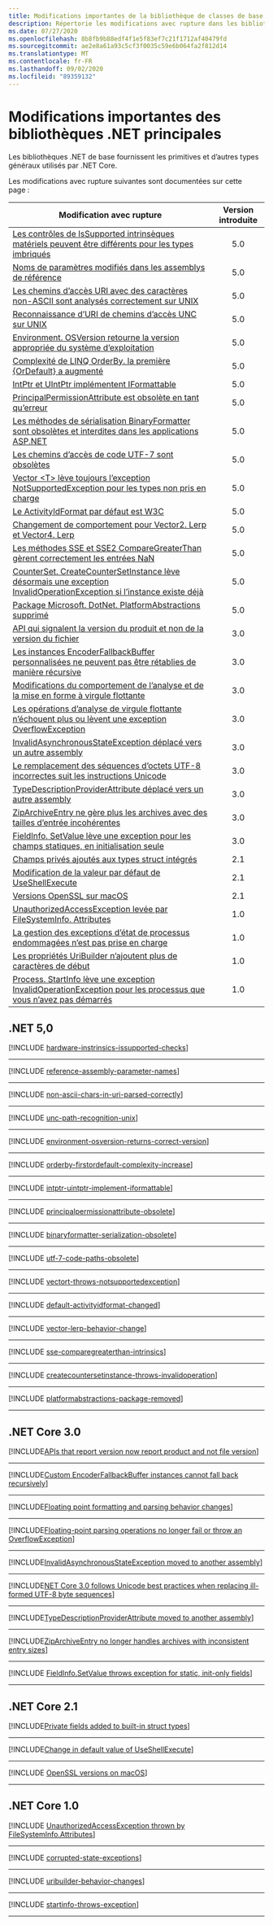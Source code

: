 ```yaml
---
title: Modifications importantes de la bibliothèque de classes de base
description: Répertorie les modifications avec rupture dans les bibliothèques .NET de base.
ms.date: 07/27/2020
ms.openlocfilehash: 8b8fb9b88edf4f1e5f83ef7c21f1712af40479fd
ms.sourcegitcommit: ae2e8a61a93c5cf3f0035c59e6b064fa2f812d14
ms.translationtype: MT
ms.contentlocale: fr-FR
ms.lasthandoff: 09/02/2020
ms.locfileid: "89359132"
---
```

# <a name="core-net-libraries-breaking-changes"></a>Modifications importantes des bibliothèques .NET principales

Les bibliothèques .NET de base fournissent les primitives et d’autres types généraux utilisés par .NET Core.

Les modifications avec rupture suivantes sont documentées sur cette page :

| Modification avec rupture | Version introduite |
| - | :-: |
| [Les contrôles de IsSupported intrinsèques matériels peuvent être différents pour les types imbriqués](#hardware-intrinsic-issupported-checks-may-differ-for-nested-types) | 5.0 |
| [Noms de paramètres modifiés dans les assemblys de référence](#parameter-names-changed-in-reference-assemblies) | 5.0 |
| [Les chemins d’accès URI avec des caractères non-ASCII sont analysés correctement sur UNIX](#uri-paths-with-non-ascii-characters-parse-correctly-on-unix) | 5.0 |
| [Reconnaissance d’URI de chemins d’accès UNC sur UNIX](#uri-recognition-of-unc-paths-on-unix) | 5.0 |
| [Environment. OSVersion retourne la version appropriée du système d’exploitation](#environmentosversion-returns-the-correct-operating-system-version) | 5.0 |
| [Complexité de LINQ OrderBy. la première {OrDefault} a augmenté](#complexity-of-linq-orderbyfirstordefault-increased) | 5.0 |
| [IntPtr et UIntPtr implémentent IFormattable](#intptr-and-uintptr-implement-iformattable) | 5.0 |
| [PrincipalPermissionAttribute est obsolète en tant qu’erreur](#principalpermissionattribute-is-obsolete-as-error) | 5.0 |
| [Les méthodes de sérialisation BinaryFormatter sont obsolètes et interdites dans les applications ASP.NET](#binaryformatter-serialization-methods-are-obsolete-and-prohibited-in-aspnet-apps) | 5.0 |
| [Les chemins d’accès de code UTF-7 sont obsolètes](#utf-7-code-paths-are-obsolete) | 5.0 |
| [Vector \<T> lève toujours l’exception NotSupportedException pour les types non pris en charge](#vectort-always-throws-notsupportedexception-for-unsupported-types) | 5.0 |
| [Le ActivityIdFormat par défaut est W3C](#default-activityidformat-is-w3c) | 5.0 |
| [Changement de comportement pour Vector2. Lerp et Vector4. Lerp](#behavior-change-for-vector2lerp-and-vector4lerp) | 5.0 |
| [Les méthodes SSE et SSE2 CompareGreaterThan gèrent correctement les entrées NaN](#sse-and-sse2-comparegreaterthan-methods-properly-handle-nan-inputs) | 5.0 |
| [CounterSet. CreateCounterSetInstance lève désormais une exception InvalidOperationException si l’instance existe déjà](#countersetcreatecountersetinstance-now-throws-invalidoperationexception-if-instance-already-exists) | 5.0 |
| [Package Microsoft. DotNet. PlatformAbstractions supprimé](#microsoftdotnetplatformabstractions-package-removed) | 5.0 |
| [API qui signalent la version du produit et non de la version du fichier](#apis-that-report-version-now-report-product-and-not-file-version) | 3.0 |
| [Les instances EncoderFallbackBuffer personnalisées ne peuvent pas être rétablies de manière récursive](#custom-encoderfallbackbuffer-instances-cannot-fall-back-recursively) | 3.0 |
| [Modifications du comportement de l’analyse et de la mise en forme à virgule flottante](#floating-point-formatting-and-parsing-behavior-changed) | 3.0 |
| [Les opérations d’analyse de virgule flottante n’échouent plus ou lèvent une exception OverflowException](#floating-point-parsing-operations-no-longer-fail-or-throw-an-overflowexception) | 3.0 |
| [InvalidAsynchronousStateException déplacé vers un autre assembly](#invalidasynchronousstateexception-moved-to-another-assembly) | 3.0 |
| [Le remplacement des séquences d’octets UTF-8 incorrectes suit les instructions Unicode](#replacing-ill-formed-utf-8-byte-sequences-follows-unicode-guidelines) | 3.0 |
| [TypeDescriptionProviderAttribute déplacé vers un autre assembly](#typedescriptionproviderattribute-moved-to-another-assembly) | 3.0 |
| [ZipArchiveEntry ne gère plus les archives avec des tailles d’entrée incohérentes](#ziparchiveentry-no-longer-handles-archives-with-inconsistent-entry-sizes) | 3.0 |
| [FieldInfo. SetValue lève une exception pour les champs statiques, en initialisation seule](#fieldinfosetvalue-throws-exception-for-static-init-only-fields) | 3.0 |
| [Champs privés ajoutés aux types struct intégrés](#private-fields-added-to-built-in-struct-types) | 2.1 |
| [Modification de la valeur par défaut de UseShellExecute](#change-in-default-value-of-useshellexecute) | 2.1 |
| [Versions OpenSSL sur macOS](#openssl-versions-on-macos) | 2.1 |
| [UnauthorizedAccessException levée par FileSystemInfo. Attributes](#unauthorizedaccessexception-thrown-by-filesysteminfoattributes) | 1.0 |
| [La gestion des exceptions d’état de processus endommagées n’est pas prise en charge](#handling-corrupted-state-exceptions-is-not-supported) | 1.0 |
| [Les propriétés UriBuilder n’ajoutent plus de caractères de début](#uribuilder-properties-no-longer-prepend-leading-characters) | 1.0 |
| [Process. StartInfo lève une exception InvalidOperationException pour les processus que vous n’avez pas démarrés](#processstartinfo-throws-invalidoperationexception-for-processes-you-didnt-start) | 1.0 |

## <a name="net-50"></a>.NET 5,0

[!INCLUDE [hardware-instrinsics-issupported-checks](../../../includes/core-changes/corefx/5.0/hardware-instrinsics-issupported-checks.md)]

***

[!INCLUDE [reference-assembly-parameter-names](../../../includes/core-changes/corefx/5.0/reference-assembly-parameter-names.md)]

***

[!INCLUDE [non-ascii-chars-in-uri-parsed-correctly](../../../includes/core-changes/corefx/5.0/non-ascii-chars-in-uri-parsed-correctly.md)]

***

[!INCLUDE [unc-path-recognition-unix](../../../includes/core-changes/corefx/5.0/unc-path-recognition-unix.md)]

***

[!INCLUDE [environment-osversion-returns-correct-version](../../../includes/core-changes/corefx/5.0/environment-osversion-returns-correct-version.md)]

***

[!INCLUDE [orderby-firstordefault-complexity-increase](../../../includes/core-changes/corefx/5.0/orderby-firstordefault-complexity-increase.md)]

***

[!INCLUDE [intptr-uintptr-implement-iformattable](../../../includes/core-changes/corefx/5.0/intptr-uintptr-implement-iformattable.md)]

***

[!INCLUDE [principalpermissionattribute-obsolete](../../../includes/core-changes/corefx/5.0/principalpermissionattribute-obsolete.md)]

***

[!INCLUDE [binaryformatter-serialization-obsolete](../../../includes/core-changes/corefx/5.0/binaryformatter-serialization-obsolete.md)]

***

[!INCLUDE [utf-7-code-paths-obsolete](../../../includes/core-changes/corefx/5.0/utf-7-code-paths-obsolete.md)]

***

[!INCLUDE [vectort-throws-notsupportedexception](../../../includes/core-changes/corefx/5.0/vectort-throws-notsupportedexception.md)]

***

[!INCLUDE [default-activityidformat-changed](../../../includes/core-changes/corefx/5.0/default-activityidformat-changed.md)]

***

[!INCLUDE [vector-lerp-behavior-change](../../../includes/core-changes/corefx/5.0/vector-lerp-behavior-change.md)]

***

[!INCLUDE [sse-comparegreaterthan-intrinsics](../../../includes/core-changes/corefx/5.0/sse-comparegreaterthan-intrinsics.md)]

***

[!INCLUDE [createcountersetinstance-throws-invalidoperation](../../../includes/core-changes/corefx/5.0/createcountersetinstance-throws-invalidoperation.md)]

***

[!INCLUDE [platformabstractions-package-removed](../../../includes/core-changes/corefx/5.0/platformabstractions-package-removed.md)]

***

## <a name="net-core-30"></a>.NET Core 3.0

[!INCLUDE[APIs that report version now report product and not file version](~/includes/core-changes/corefx/3.0/version-information-changes.md)]

***

[!INCLUDE[Custom EncoderFallbackBuffer instances cannot fall back recursively](~/includes/core-changes/corefx/3.0/custom-encoderfallbackbuffer-cannot-be-recursive.md)]

***

[!INCLUDE[Floating point formatting and parsing behavior changes](~/includes/core-changes/corefx/3.0/floating-point-changes.md)]

***

[!INCLUDE[Floating-point parsing operations no longer fail or throw an OverflowException](~/includes/core-changes/corefx/3.0/floating-point-parsing-does-not-overflow.md)]

***

[!INCLUDE[InvalidAsynchronousStateException moved to another assembly](~/includes/core-changes/corefx/3.0/move-invalidasynchronousstateexception.md)]

***

[!INCLUDE[NET Core 3.0 follows Unicode best practices when replacing ill-formed UTF-8 byte sequences](~/includes/core-changes/corefx/3.0/net-core-3-0-follows-unicode-utf8-best-practices.md)]

***

[!INCLUDE[TypeDescriptionProviderAttribute moved to another assembly](~/includes/core-changes/corefx/3.0/move-typedescriptionproviderattribute.md)]

***

[!INCLUDE[ZipArchiveEntry no longer handles archives with inconsistent entry sizes](~/includes/core-changes/corefx/3.0/ziparchiveentry-and-inconsistent-entry-sizes.md)]

***

[!INCLUDE [FieldInfo.SetValue throws exception for static, init-only fields](~/includes/core-changes/corefx/3.0/fieldinfo-setvalue-exception.md)]

***

## <a name="net-core-21"></a>.NET Core 2.1

[!INCLUDE[Private fields added to built-in struct types](~/includes/core-changes/corefx/2.1/instantiate-struct.md)]

***

[!INCLUDE[Change in default value of UseShellExecute](~/includes/core-changes/corefx/2.1/process-start-changes.md)]

***

[!INCLUDE [OpenSSL versions on macOS](../../../includes/core-changes/corefx/openssl-dependencies-macos.md)]

***

## <a name="net-core-10"></a>.NET Core 1.0

[!INCLUDE [UnauthorizedAccessException thrown by FileSystemInfo.Attributes](~/includes/core-changes/corefx/1.0/filesysteminfo-attributes-exceptions.md)]

***

[!INCLUDE [corrupted-state-exceptions](~/includes/core-changes/corefx/1.0/corrupted-state-exceptions.md)]

***

[!INCLUDE [uribuilder-behavior-changes](../../../includes/core-changes/corefx/1.0/uribuilder-behavior-changes.md)]

***

[!INCLUDE [startinfo-throws-exception](../../../includes/core-changes/corefx/1.0/startinfo-throws-exception.md)]

***
